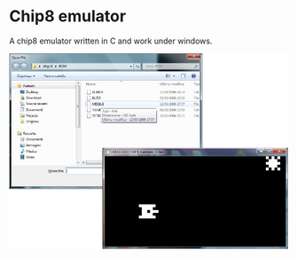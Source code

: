 Chip8 emulator
==============

A chip8 emulator written in C and work under windows.

![ScreenShot](https://github.com/Gabriele91/Chip8-emulator/blob/master/chip-8.jpg?raw=true)
